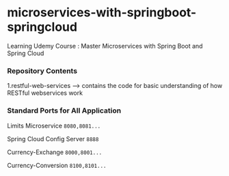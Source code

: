 # microservices-with-springboot-springcloud
Learning Udemy Course : Master Microservices with Spring Boot and Spring Cloud

### Repository Contents
1.restful-web-services --> contains the code for basic understanding of how RESTful webservices work

### Standard Ports for All Application
Limits Microservice             `8080,8081...`

Spring Cloud Config Server      `8888`

Currency-Exchange               `8000,8001...`

Currency-Conversion             `8100,8101...`
